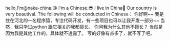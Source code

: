 hello,I'm@naka-china.😘
I'm a Chinese.😎
I live in China🧨
Our country is very beautival.
The following will be conducted in Chinese：
你好啊~~
我是住在河北的一名程序猿，专注代码开发，有一些项目也可以让我开发一部分~~
当然，我只学过python 跟它相关的我都擅长。
你问我为什么其他不擅长？
当然是因为我是其他工作的，具体就不透露了。
写的好像有点多了，就不写了吧。
